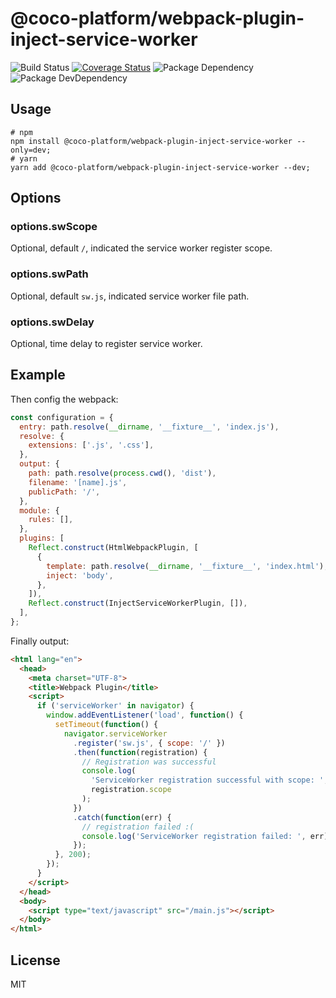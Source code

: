 # @coco-platform/webpack-plugin-inject-service-worker

![Build Status](https://img.shields.io/travis/coco-platform/webpack-plugin-inject-service-worker/master.svg?style=flat)
[![Coverage Status](https://coveralls.io/repos/github/coco-platform/webpack-plugin-inject-service-worker/badge.svg?branch=master)](https://coveralls.io/github/coco-platform/webpack-plugin-inject-service-worker?branch=master)
![Package Dependency](https://david-dm.org/coco-platform/webpack-plugin-inject-service-worker.svg?style=flat)
![Package DevDependency](https://david-dm.org/coco-platform/webpack-plugin-inject-service-worker/dev-status.svg?style=flat)

## Usage

```shell
# npm
npm install @coco-platform/webpack-plugin-inject-service-worker --only=dev;
# yarn
yarn add @coco-platform/webpack-plugin-inject-service-worker --dev;
```

## Options

### options.swScope

Optional, default `/`, indicated the service worker register scope.

### options.swPath

Optional, default `sw.js`, indicated service worker file path.

### options.swDelay

Optional, time delay to register service worker.

## Example

Then config the webpack:

```javascript
const configuration = {
  entry: path.resolve(__dirname, '__fixture__', 'index.js'),
  resolve: {
    extensions: ['.js', '.css'],
  },
  output: {
    path: path.resolve(process.cwd(), 'dist'),
    filename: '[name].js',
    publicPath: '/',
  },
  module: {
    rules: [],
  },
  plugins: [
    Reflect.construct(HtmlWebpackPlugin, [
      {
        template: path.resolve(__dirname, '__fixture__', 'index.html'),
        inject: 'body',
      },
    ]),
    Reflect.construct(InjectServiceWorkerPlugin, []),
  ],
};
```

Finally output:

```html
<html lang="en">
  <head>
    <meta charset="UTF-8">
    <title>Webpack Plugin</title>
    <script>
      if ('serviceWorker' in navigator) {
        window.addEventListener('load', function() {
          setTimeout(function() {
            navigator.serviceWorker
              .register('sw.js', { scope: '/' })
              .then(function(registration) {
                // Registration was successful
                console.log(
                  'ServiceWorker registration successful with scope: ',
                  registration.scope
                );
              })
              .catch(function(err) {
                // registration failed :(
                console.log('ServiceWorker registration failed: ', err);
              });
          }, 200);
        });
      }
    </script>
  </head>
  <body>
    <script type="text/javascript" src="/main.js"></script>
  </body>
</html>
```

## License

MIT
